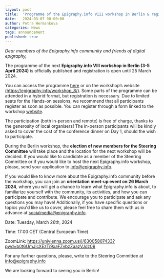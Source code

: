 ```yaml
---
layout: post
title:  "Programme of the Epigraphy.info VIII workshop in Berlin & registation"
date:   2024-03-07 00:00:00
author: Petra Hermankova
categories: News
tags: announcement
published: true
---
```



*Dear members of the Epigraphy.info community and friends of digital epigraphy,*

The programme of the next **Epigraphy.info VIII workshop in Berlin (3-5 April 2024)** is officially published and registration is open until 25 March 2024.

You can access the programme [here](https://epigraphy.info/documents/workshop_8/Programme_Epigraphy_Berlin_20240226.pdf) or on the workshop’s website [(https://epigraphy.info/workshop_8/)](https://epigraphy.info/workshop_8/). Some parts of the programme can be attended in a hybrid format, but registration is necessary. Due to limited seats for the Hands-on sessions, we recommend that all participants register as soon as possible. You can register through a form linked to the workshop [website](https://epigraphy.info/workshop_8/#registration).

The participation (both in-person and remote) is free of charge, thanks to the generosity of local organisers! The in-person participants will be kindly asked to cover the cost of the conference dinner on Day 1, should the wish to participate.

During the Berlin workshop, the **election of new members for the Steering Committee** will take place and the location for the next workshop will be decided. If you would like to candidate as a member of the Steering Committee or if you would like to host the next Epigraphy.info workshop, please, send your application to info@epigraphy.info.

If you would like to know more about the Epigraphy.info community before the workshop, you can join an **orientation meet-up event on 26 March 2024**, where you will get a chance to learn what Epigraphy.info is about, to familiarize yourself with the community, its activities, and how you can participate and contribute. We encourage you to participate and ask any questions you may have! Additionally, if you have specific questions or topics you'd like us to cover, please feel free to share them with us in advance at socialmedia@epigraphy.info.

Date: Tuesday, March 26th, 2024

Time: 17:00 CET (Central European Time)

ZoomLink: https://univienna.zoom.us/j/63005807433?pwd=b0t6UmJIcXEzTi9xaFZvbzZaazVJdz09


For any further questions, please, write to the Steering Committee at info@epigraphy.info

We are looking forward to seeing you in Berlin!


